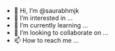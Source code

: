 - 👋 Hi, I’m @saurabhmjk
- 👀 I’m interested in ...
- 🌱 I’m currently learning ...
- 💞️ I’m looking to collaborate on ...
- 📫 How to reach me ...

<!---
saurabhmjk/saurabhmjk is a ✨ special ✨ repository because its `README.md` (this file) appears on your GitHub profile.
You can click the Preview link to take a look at your changes.
--->


